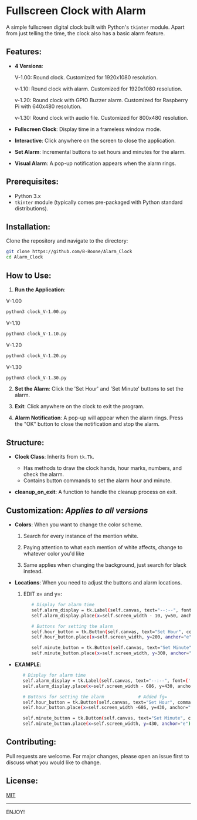 # Fullscreen Clock with Alarm

A simple fullscreen digital clock built with Python's `tkinter` module. Apart from just telling the time, the clock also has a basic alarm feature.

## Features:

- **4 Versions**:
  
  V-1.00: Round clock. Customized for 1920x1080 resolution.


  v-1.10: Round clock with alarm. Customized for 1920x1080 resolution.


  v-1.20: Round clock with GPIO Buzzer alarm. Customized for Raspberry Pi with 640x480 resolution.


  v-1.30: Round clock with audio file. Customized for 800x480 resolution.
  
- **Fullscreen Clock**: Display time in a frameless window mode.
  
- **Interactive**: Click anywhere on the screen to close the application.
  
- **Set Alarm**: Incremental buttons to set hours and minutes for the alarm.
  
- **Visual Alarm**: A pop-up notification appears when the alarm rings.
  

## Prerequisites:

- Python 3.x
- `tkinter` module (typically comes pre-packaged with Python standard distributions).

## Installation:

Clone the repository and navigate to the directory:

```bash
git clone https://github.com/B-Boone/Alarm_Clock
cd Alarm_Clock
```

## How to Use: 

1. **Run the Application**:
   
  V-1.00
  ```bash
  python3 clock_V-1.00.py
  ```

  V-1.10
  ```bash
  python3 clock_V-1.10.py
  ```

  V-1.20
  ```bash
  python3 clock_V-1.20.py
  ```

  V-1.30
  ```bash
  python3 clock_V-1.30.py
  ```

2. **Set the Alarm**: Click the 'Set Hour' and 'Set Minute' buttons to set the alarm.
   
3. **Exit**: Click anywhere on the clock to exit the program.
   
4. **Alarm Notification**: A pop-up will appear when the alarm rings. Press the "OK" button to close the notification and stop the alarm.

## Structure:

- **Clock Class**: Inherits from `tk.Tk`.
  
  - Has methods to draw the clock hands, hour marks, numbers, and check the alarm.
  - Contains button commands to set the alarm hour and minute.

- **cleanup_on_exit**: A function to handle the cleanup process on exit.

## Customization: *Applies to all versions*

- **Colors**: When you want to change the color scheme.
  
  1. Search for every instance of the mention white.
     
  2. Paying attention to what each mention of white affects, change to whatever color you'd like
     
  3. Same applies when changing the background, just search for black instead.
     
- **Locations**: When you need to adjust the buttons and alarm locations.
  
  1. EDIT x= and y=:
     
     ```bash
        # Display for alarm time
        self.alarm_display = tk.Label(self.canvas, text="--:--", font=('Arial', 20, 'bold'), bg="black", fg="white")
        self.alarm_display.place(x=self.screen_width - 10, y=50, anchor="e")

        # Buttons for setting the alarm
        self.hour_button = tk.Button(self.canvas, text="Set Hour", command=self.set_alarm_hour, bg="white", width=10, height=5)
        self.hour_button.place(x=self.screen_width, y=200, anchor="e")

        self.minute_button = tk.Button(self.canvas, text="Set Minute", command=self.set_alarm_minute, bg="white", width=10, height=5)
        self.minute_button.place(x=self.screen_width, y=300, anchor="e")
     ```
     
- **EXAMPLE**:
  
     ```bash
        # Display for alarm time
        self.alarm_display = tk.Label(self.canvas, text="--:--", font=('Arial', 20, 'bold'), bg="black", fg="purple")
        self.alarm_display.place(x=self.screen_width - 686, y=430, anchor="e")

        # Buttons for setting the alarm             # Added fg=
        self.hour_button = tk.Button(self.canvas, text="Set Hour", command=self.set_alarm_hour, bg="black", fg="purple", width=10, height=5)
        self.hour_button.place(x=self.screen_width -686, y=430, anchor="e")

        self.minute_button = tk.Button(self.canvas, text="Set Minute", command=self.set_alarm_minute, bg="black",  fg="purple", width=10, height=5)
        self.minute_button.place(x=self.screen_width, y=430, anchor="e")
     ```

## Contributing:

Pull requests are welcome. For major changes, please open an issue first to discuss what you would like to change.

## License:

[MIT](https://choosealicense.com/licenses/mit/)

---

ENJOY!
